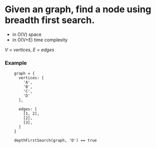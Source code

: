 # Given an graph, find a node using breadth first search.
- in O(V) space
- in O(V+E) time complexity

*V = vertices, E = edges*

### Example

```
    graph = {
      vertices: [
        'A',
        'B',
        'C',
        'D'
      ],

      edges: [
        [1, 2],
        [2],
        [3],
      ]
    }

    depthFirstSearch(graph, 'D') == true
```
